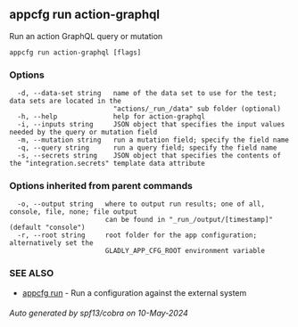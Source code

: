 ## appcfg run action-graphql

Run an action GraphQL query or mutation

```
appcfg run action-graphql [flags]
```

### Options

```
  -d, --data-set string   name of the data set to use for the test; data sets are located in the
                          "actions/_run_/data" sub folder (optional)
  -h, --help              help for action-graphql
  -i, --inputs string     JSON object that specifies the input values needed by the query or mutation field
  -m, --mutation string   run a mutation field; specify the field name
  -q, --query string      run a query field; specify the field name
  -s, --secrets string    JSON object that specifies the contents of the "integration.secrets" template data attribute
```

### Options inherited from parent commands

```
  -o, --output string   where to output run results; one of all, console, file, none; file output
                        can be found in "_run_/output/[timestamp]" (default "console")
  -r, --root string     root folder for the app configuration; alternatively set the
                        GLADLY_APP_CFG_ROOT environment variable
```

### SEE ALSO

* [appcfg run](appcfg_run.md)	 - Run a configuration against the external system

###### Auto generated by spf13/cobra on 10-May-2024
